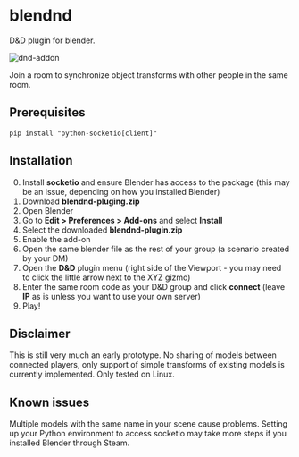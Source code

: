 # blendnd
D&amp;D plugin for blender.

![dnd-addon](https://github.com/AEPSchmitt/blendnd/assets/9079958/bdcf92f9-5cb6-4995-9773-47b28ee30ad9)

Join a room to synchronize object transforms with other people in the same room.

## Prerequisites
```
pip install "python-socketio[client]"
```

## Installation
0. Install **socketio** and ensure Blender has access to the package (this may be an issue, depending on how you installed Blender)
1. Download **blendnd-pluging.zip**
2. Open Blender
3. Go to **Edit > Preferences > Add-ons** and select **Install**
4. Select the downloaded **blendnd-plugin.zip**
5. Enable the add-on
6. Open the same blender file as the rest of your group (a scenario created by your DM)
7. Open the **D&D** plugin menu (right side of the Viewport - you may need to click the little arrow next to the XYZ gizmo)
8. Enter the same room code as your D&D group and click **connect** (leave **IP** as is unless you want to use your own server)
9. Play!

## Disclaimer
This is still very much an early prototype. No sharing of models between connected players, only support of simple transforms of existing models is currently implemented.
Only tested on Linux.

## Known issues
Multiple models with the same name in your scene cause problems.
Setting up your Python environment to access socketio may take more steps if you installed Blender through Steam.
